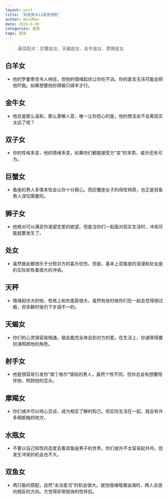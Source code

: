 ```yaml
---
layout: post
title: '双鱼男与12星座搭配'
author: WindMan
date: 2020-8-30
categories: 星座
tags: 星座 
---
```


> 最佳配对：巨蟹座女、天蝎座女、金牛座女、摩羯座女

## 白羊女
+ 他的罗曼蒂克令人响往，但他的情绪起伏让你吃不消。你的直言无讳可能会把他吓跑。如果想要他你得做只绵羊才行。

## 金牛女
+ 他总是那么温和，那么善解人意，唯一让你担心的是，他的想法会不会离现实太远了呢？

## 双子女
+ 你的性格多变，他的情绪多变，如果你们都能接受方“变”的本质，或许还有可为。

## 巨蟹女
+ 鱼座的男人多情本性会让你十分窝心。而巨蟹座女子的母性特质，也正是双鱼男人深切需要的。

## 狮子女
+ 他绝对可以满足你渴望恋爱的欲望。但是当你们一起面对现实生活时，冲突可能就要发生了。 

## 处女
+ 虽然彼此都很乐于分担对方的喜乐忧伤，但是，基本上双鱼座的浪漫和处女座的实际却有着很大的冲突。

## 天秤
+ 情绪起伏大的他，性格上和你差距很大。虽然有些时侯你们在一起会觉得很过瘾，但多数时侯仍下步调不一的。

## 天蝎女
+ 你们的心灵很容易相通，彼此能完全体会到对方的爱。在生活上，你通常得要扮演照顾他的角色。

## 射手女
+ 他是很容易引发你“南丁格尔”情结的男人，虽然个性不同，但你总会有想要陪伴他、照顾他的念头。

## 摩羯女
+ 你们或许可以倾心交谈，成为相互了解的知己。但实际生活在一起，就会有许多相抵触的地方。

## 水瓶女
+ 不要以自己知性的态度去看双鱼座男子的世界。你们或许不太容易起共呜，但发生冲突的机会也不大。

## 双鱼女
+ 两只鱼的搭配，自然“永浴爱河”的机会很大。就怕情绪暗潮汹涌时，两人会游向相反的方向。方觉得非常愉快的性伴侣。